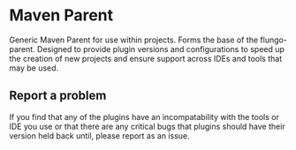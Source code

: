 # Maven Parent

Generic Maven Parent for use within projects. Forms the base of the flungo-parent. Designed to provide plugin versions and configurations to speed up the creation of new projects and ensure support across IDEs and tools that may be used.

## Report a problem

If you find that any of the plugins have an incompatability with the tools or IDE you use or that there are any critical bugs that plugins should have their version held back until, please report as an issue.
